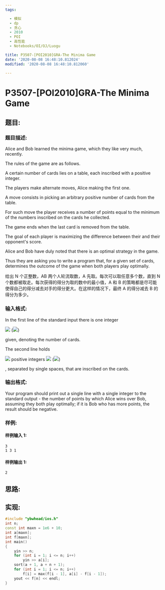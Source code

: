 ```yaml
---
tags:

  - 模拟
  - dp
  - 贪心
  - 2010
  - POI
  - 高性能
  - Notebooks/OI/OJ/Luogu

title: P3507-[POI2010]GRA-The Minima Game
date: '2020-08-08 16:48:10.812024'
modified: '2020-08-08 16:48:10.812060'

---
```


# P3507-[POI2010]GRA-The Minima Game

## 题目:

### 题目描述:

Alice and Bob learned the minima game, which they like very much, recently.

The rules of the game are as follows.

A certain number of cards lies on a table, each inscribed with a positive integer.

The players make alternate moves, Alice making the first one.

A move consists in picking an arbitrary positive number of cards from the table.

For such move the player receives a number of points equal to the minimum of the numbers inscribed on the cards he collected.

The game ends when the last card is removed from the table.

The goal of each player is maximizing the difference between their and their opponent's score.

Alice and Bob have duly noted that there is an optimal strategy in the game.

Thus they are asking you to write a program that, for a given set of cards, determines the outcome of the game when both players play optimally.

给出 N 个正整数，AB 两个人轮流取数，A 先取。每次可以取任意多个数，直到 N 个数都被取走。每次获得的得分为取的数中的最小值，A 和 B 的策略都是尽可能使得自己的得分减去对手的得分更大。在这样的情况下，最终 A 的得分减去 B 的得分为多少。

### 输入格式:

In the first line of the standard input there is one integer 

![](http://main.edu.pl/images/OI17/gra-en-tex.1.png) (![](http://main.edu.pl/images/OI17/gra-en-tex.2.png))

 given, denoting the number of cards.

The second line holds 

![](http://main.edu.pl/images/OI17/gra-en-tex.3.png) positive integers ![](http://main.edu.pl/images/OI17/gra-en-tex.4.png) (![](http://main.edu.pl/images/OI17/gra-en-tex.5.png))

, separated by single spaces, that are inscribed on the cards.

### 输出格式:

Your program should print out a single line with a single integer to the standard output - the number of points by which Alice wins over Bob, assuming they both play optimally; if it is Bob who has more points, the result should be negative.

### 样例:

#### 样例输入 1:

``` 
3
1 3 1
```

#### 样例输出 1:

``` 
2
```

## 思路:

## 实现:

``` cpp
#include "ybwhead/ios.h"
int n;
const int maxn = 1e6 + 10;
int a[maxn];
int f[maxn];
int main()
{
    yin >> n;
    for (int i = 1; i <= n; i++)
        yin >> a[i];
    sort(a + 1, a + n + 1);
    for (int i = 1; i <= n; i++)
        f[i] = max(f[i - 1], a[i] - f[i - 1]);
    yout << f[n] << endl;
}
```
